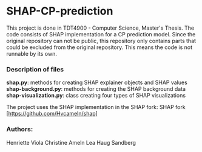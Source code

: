 # SHAP-CP-prediction

This project is done in TDT4900 - Computer Science, Master's Thesis.
The code consists of SHAP implementation for a CP prediction model. 
Since the original repository can not be public, this repository only contains parts that could be excluded from the original repository. This means the code is not runnable by its own.

### Description of files
**shap.py**: methods for creating SHAP explainer objects and SHAP values  
**shap-background.py**: methods for creating the SHAP background data  
**shap-visualization.py**: class creating four types of SHAP visualizations


The project uses the SHAP implementation in the SHAP fork: 
SHAP fork [https://github.com/Hvcameln/shap]

### Authors:
Henriette Viola Christine Ameln
Lea Haug Sandberg
